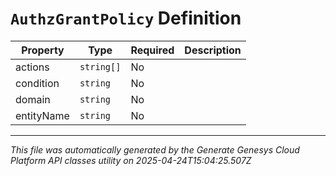 # `AuthzGrantPolicy` Definition

| Property | Type | Required | Description |
|----------|------|----------|-------------|
| actions | `string[]` | No |  |
| condition | `string` | No |  |
| domain | `string` | No |  |
| entityName | `string` | No |  |

---

*This file was automatically generated by the Generate Genesys Cloud Platform API classes utility on 2025-04-24T15:04:25.507Z*